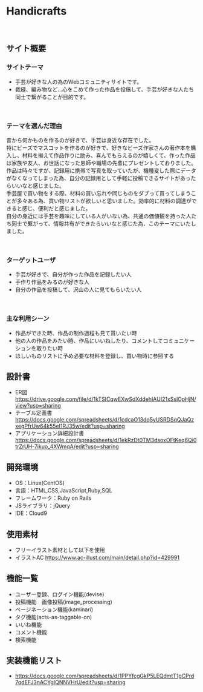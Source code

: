 # Handicrafts
​
## サイト概要
### サイトテーマ
- 手芸が好きな人の為のWebコミュニティサイトです。
- 裁縫、編み物など…心をこめて作った作品を投稿して、手芸が好きな人たち同士で繋がることが目的です。

​
### テーマを選んだ理由
昔から何かものを作るのが好きで、手芸は身近な存在でした。<br>
特にビーズでマスコットを作るのが好きで、好きなビーズ作家さんの著作本を購入し、材料を揃えて作品作りに励み、喜んでもらえるのが嬉しくて、作った作品は家族や友人、お世話になった恩師や職場の先輩にプレゼントしておりました。</br>
作品は時々ですが、記録用に携帯で写真を取っていたが、機種変した際にデータがなくなってしまった為、自分の記録用として手軽に投稿できるサイトがあったらいいなと感じました。<br>
手芸屋で買い物をする際、材料の買い忘れや同じものをダブって買ってしまうことが多々ある為、買い物リストが欲しいと思いました。効率的に材料の調達ができると感じ、便利だと感じました。<br>
自分の身近には手芸を趣味にしている人がいない為、共通の価値観を持った人たち同士で繋がって、情報共有ができたらいいなと感じた為、このテーマにいたしました。

​
### ターゲットユーザ
- 手芸が好きで、自分が作った作品を記録したい人
- 手作り作品をみるのが好きな人
- 自分の作品を投稿して、沢山の人に見てもらいたい人

​
### 主な利用シーン
- 作品ができた時、作品の制作過程も見て貰いたい時
- 他の人の作品をみたい時、作品にいいねしたり、コメントしてコミュニケーションを取りたい時
- ほしいものリストに予め必要な材料を登録し、買い物時に参照する
​
## 設計書
- ER図 https://drive.google.com/file/d/1kTSICqwEXwSdXddehIAUI21xSslOpHjN/view?usp=sharing
- テーブル定義書 https://docs.google.com/spreadsheets/d/1cdcaO13dq5yUSRDSqQJaQzxegPfrUw64k55eI1RJ35w/edit?usp=sharing
- アプリケーション詳細設計書 https://docs.google.com/spreadsheets/d/1ekRzDt0TM3dsoxOFtKeq6Qi0trZrUH-7ikuo_4XWmqA/edit?usp=sharing

## 開発環境
- OS：Linux(CentOS)
- 言語：HTML,CSS,JavaScript,Ruby,SQL
- フレームワーク：Ruby on Rails
- JSライブラリ：jQuery
- IDE：Cloud9

## 使用素材
- フリーイラスト素材として以下を使用
- イラストAC https://www.ac-illust.com/main/detail.php?id=429991

## 機能一覧
- ユーザー登録、ログイン機能(devise)
- 投稿機能　画像投稿(image_processing)
- ページネーション機能(kaminari)
- タグ機能(acts-as-taggable-on)
- いいね機能
- コメント機能
- 検索機能

## 実装機能リスト
- https://docs.google.com/spreadsheets/d/1PPYfcgGkP5LEQdmtT1gCPrd7qdEFJ3nACYgIQNNVHrU/edit?usp=sharing